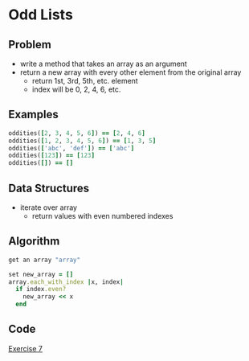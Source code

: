 # Odd Lists

## Problem

- write a method that takes an array as an argument
- return a new array with every other element from the original array
  - return 1st, 3rd, 5th, etc. element
  - index will be 0, 2, 4, 6, etc.

## Examples
```ruby
oddities([2, 3, 4, 5, 6]) == [2, 4, 6]
oddities([1, 2, 3, 4, 5, 6]) == [1, 3, 5]
oddities(['abc', 'def']) == ['abc']
oddities([123]) == [123]
oddities([]) == []
```

## Data Structures

- iterate over array
  - return values with even numbered indexes

## Algorithm
```ruby
get an array "array"

set new_array = []
array.each_with_index |x, index|
  if index.even?
    new_array << x
  end
```

## Code

[Exercise 7](exercise_7.rb)